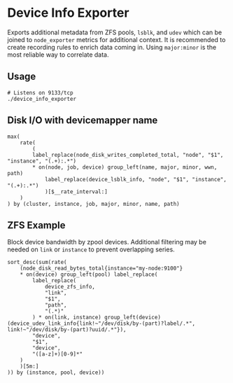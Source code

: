 # Device Info Exporter
Exports additional metadata from ZFS pools, `lsblk`, and `udev` which can be joined to `node_exporter` metrics for additional context.
It is recommended to create recording rules to enrich data coming in. Using `major:minor` is the most reliable way to correlate data.

## Usage
```
# Listens on 9133/tcp
./device_info_exporter
```

## Disk I/O with devicemapper name
```
max(
    rate(
        (
        label_replace(node_disk_writes_completed_total, "node", "$1", "instance", "(.+):.*") 
        * on(node, job, device) group_left(name, major, minor, wwn, path) 
            label_replace(device_lsblk_info, "node", "$1", "instance", "(.+):.*")
            )[$__rate_interval:]
    )
) by (cluster, instance, job, major, minor, name, path)
```

## ZFS Example
Block device bandwidth by zpool devices. Additional filtering may be needed on `link` or `instance` to prevent overlapping series.
```
sort_desc(sum(rate(
    (node_disk_read_bytes_total{instance="my-node:9100"}
    * on(device) group_left(pool) label_replace(
        label_replace(
            device_zfs_info,
            "link",
            "$1",
            "path",
            "(.*)"
        ) * on(link, instance) group_left(device) (device_udev_link_info{link!~"/dev/disk/by-(part)?label/.*", link!~"/dev/disk/by-(part)?uuid/.*"}),
        "device",
        "$1",
        "device",
        "([a-z]+)[0-9]*"
    )
    )[5m:]
)) by (instance, pool, device))
```